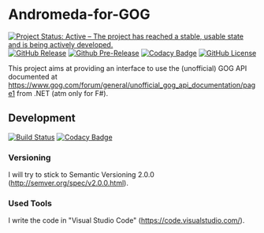 # Andromeda-for-GOG
[![Project Status: Active – The project has reached a stable, usable state and is being actively developed.](https://www.repostatus.org/badges/latest/active.svg)](https://www.repostatus.org/#active)
[![GitHub Release](https://img.shields.io/github/release/NicoVIII/GogApi.DotNet.svg)](https://github.com/NicoVIII/GogApi.DotNet/releases/latest)
[![Github Pre-Release](https://img.shields.io/github/release/NicoVIII/GogApi.DotNet/all.svg?label=prerelease)](https://github.com/NicoVIII/GogApi.DotNet/releases)
[![Codacy Badge](https://api.codacy.com/project/badge/Grade/075c69d86f154b40bef949483e04b98c?branch=production)](https://www.codacy.com/manual/NicoVIII/GogApi.DotNet?utm_source=github.com&amp;utm_medium=referral&amp;utm_content=NicoVIII/GogApi.DotNet&amp;utm_campaign=Badge_Grade)
[![GitHub License](https://img.shields.io/badge/license-MIT-blue.svg)](https://raw.githubusercontent.com/NicoVIII/GogApi.DotNet/master/LICENSE.txt)

This project aims at providing an interface to use the (unofficial) GOG API documented at <https://www.gog.com/forum/general/unofficial_gog_api_documentation/page1> from .NET (atm only for F#).

## Development

[![Build Status](https://github.com/NicoVIII/GogApi.DotNet/workflows/Continuous%20Integration/badge.svg)](https://github.com/NicoVIII/GogApi.DotNet/actions)
[![Codacy Badge](https://api.codacy.com/project/badge/Grade/075c69d86f154b40bef949483e04b98c?branch=master)](https://www.codacy.com/manual/NicoVIII/GogApi.DotNet?utm_source=github.com&amp;utm_medium=referral&amp;utm_content=NicoVIII/GogApi.DotNet&amp;utm_campaign=Badge_Grade)

### Versioning

I will try to stick to Semantic Versioning 2.0.0 (<http://semver.org/spec/v2.0.0.html>).

### Used Tools

I write the code in "Visual Studio Code" (<https://code.visualstudio.com/>).
